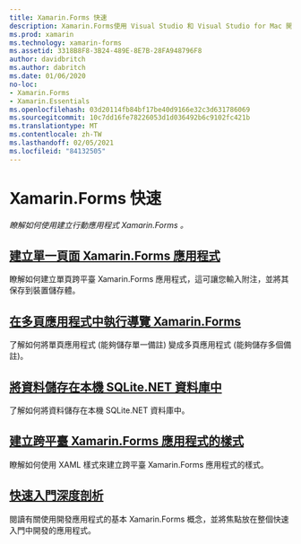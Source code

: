 ```yaml
---
title: Xamarin.Forms 快速
description: Xamarin.Forms使用 Visual Studio 和 Visual Studio for Mac 開發應用程式的快速入門。
ms.prod: xamarin
ms.technology: xamarin-forms
ms.assetid: 3318B8F8-3B24-489E-8E7B-28FA948796F8
author: davidbritch
ms.author: dabritch
ms.date: 01/06/2020
no-loc:
- Xamarin.Forms
- Xamarin.Essentials
ms.openlocfilehash: 03d20114fb84bf17be40d9166e32c3d631786069
ms.sourcegitcommit: 10c7dd16fe78226053d1d036492b6c9102fc421b
ms.translationtype: MT
ms.contentlocale: zh-TW
ms.lasthandoff: 02/05/2021
ms.locfileid: "84132505"
---
```

# <a name="xamarinforms-quickstarts"></a>Xamarin.Forms 快速

_瞭解如何使用建立行動應用程式 Xamarin.Forms 。_

## <a name="create-a-single-page-xamarinforms-application"></a>[建立單一頁面 Xamarin.Forms 應用程式](single-page.md)

瞭解如何建立單頁跨平臺 Xamarin.Forms 應用程式，這可讓您輸入附注，並將其保存到裝置儲存體。

## <a name="perform-navigation-in-a-multi-page-xamarinforms-application"></a>[在多頁應用程式中執行導覽 Xamarin.Forms](multi-page.md)

了解如何將單頁應用程式 (能夠儲存單一備註) 變成多頁應用程式 (能夠儲存多個備註)。

## <a name="store-data-in-a-local-sqlitenet-database"></a>[將資料儲存在本機 SQLite.NET 資料庫中](database.md)

了解如何將資料儲存在本機 SQLite.NET 資料庫中。

## <a name="style-a-cross-platform-xamarinforms-application"></a>[建立跨平臺 Xamarin.Forms 應用程式的樣式](styling.md)

瞭解如何使用 XAML 樣式來建立跨平臺 Xamarin.Forms 應用程式的樣式。

## <a name="quickstart-deep-dive"></a>[快速入門深度剖析](deepdive.md)

閱讀有關使用開發應用程式的基本 Xamarin.Forms 概念，並將焦點放在整個快速入門中開發的應用程式。
